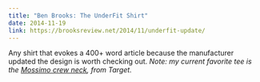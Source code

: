 ```yaml
---
title: "Ben Brooks: The UnderFit Shirt"
date: 2014-11-19
link: https://brooksreview.net/2014/11/underfit-update/
---
```

 Any shirt that evokes a 400+ word article because the manufacturer updated the design is worth checking out. _Note: my current favorite tee is the [Mossimo crew neck](http://www.target.com/p/mossimo-supply-co-men-s-crew-neck-t-shirt/-/A-13771083), from Target._
